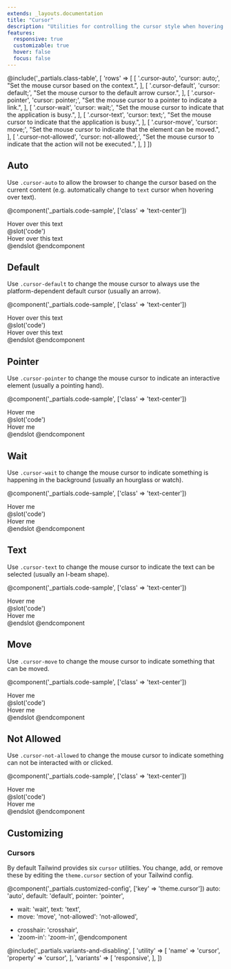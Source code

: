 ```yaml
---
extends: _layouts.documentation
title: "Cursor"
description: "Utilities for controlling the cursor style when hovering over an element."
features:
  responsive: true
  customizable: true
  hover: false
  focus: false
---
```


@include('_partials.class-table', [
  'rows' => [
    [
      '.cursor-auto',
      'cursor: auto;',
      "Set the mouse cursor based on the context.",
    ],
    [
      '.cursor-default',
      'cursor: default;',
      "Set the mouse cursor to the default arrow cursor.",
    ],
    [
      '.cursor-pointer',
      'cursor: pointer;',
      "Set the mouse cursor to a pointer to indicate a link.",
    ],
    [
      '.cursor-wait',
      'cursor: wait;',
      "Set the mouse cursor to indicate that the application is busy.",
    ],
    [
      '.cursor-text',
      'cursor: text;',
      "Set the mouse cursor to indicate that the application is busy.",
    ],
    [
      '.cursor-move',
      'cursor: move;',
      "Set the mouse cursor to indicate that the element can be moved.",
    ],
    [
      '.cursor-not-allowed',
      'cursor: not-allowed;',
      "Set the mouse cursor to indicate that the action will not be executed.",
    ],
  ]
])

## Auto

Use `.cursor-auto` to allow the browser to change the cursor based on the current content (e.g. automatically change to `text` cursor when hovering over text).

@component('_partials.code-sample', ['class' => 'text-center'])
<div class="cursor-auto max-w-xs p-2 bg-gray-200 mx-auto">
  Hover over this text
</div>
@slot('code')
<div class="cursor-auto ...">
  Hover over this text
</div>
@endslot
@endcomponent

## Default

Use `.cursor-default` to change the mouse cursor to always use the platform-dependent default cursor (usually an arrow).

@component('_partials.code-sample', ['class' => 'text-center'])
<div class="cursor-default max-w-xs p-2 bg-gray-200 mx-auto">
  Hover over this text
</div>
@slot('code')
<div class="cursor-default ...">
  Hover over this text
</div>
@endslot
@endcomponent

## Pointer

Use `.cursor-pointer` to change the mouse cursor to indicate an interactive element (usually a pointing hand).

@component('_partials.code-sample', ['class' => 'text-center'])
<div class="cursor-pointer max-w-xs p-2 bg-gray-200 mx-auto">
  Hover me
</div>
@slot('code')
<div class="cursor-pointer ...">
  Hover me
</div>
@endslot
@endcomponent

## Wait

Use `.cursor-wait` to change the mouse cursor to indicate something is happening in the background (usually an hourglass or watch).

@component('_partials.code-sample', ['class' => 'text-center'])
<div class="cursor-wait max-w-xs p-2 bg-gray-200 mx-auto">
  Hover me
</div>
@slot('code')
<div class="cursor-wait ...">
  Hover me
</div>
@endslot
@endcomponent

## Text

Use `.cursor-text` to change the mouse cursor to indicate the text can be selected (usually an I-beam shape).

@component('_partials.code-sample', ['class' => 'text-center'])
<div class="cursor-text max-w-xs p-2 bg-gray-200 mx-auto">
  Hover me
</div>
@slot('code')
<div class="cursor-text ...">
  Hover me
</div>
@endslot
@endcomponent

## Move

Use `.cursor-move` to change the mouse cursor to indicate something that can be moved.

@component('_partials.code-sample', ['class' => 'text-center'])
<div class="cursor-move max-w-xs p-2 bg-gray-200 mx-auto">
  Hover me
</div>
@slot('code')
<div class="cursor-move ...">
  Hover me
</div>
@endslot
@endcomponent

## Not Allowed

Use `.cursor-not-allowed` to change the mouse cursor to indicate something can not be interacted with or clicked.

@component('_partials.code-sample', ['class' => 'text-center'])
<div class="cursor-not-allowed max-w-xs p-2 bg-gray-200 mx-auto">
  Hover me
</div>
@slot('code')
<div class="cursor-not-allowed ...">
  Hover me
</div>
@endslot
@endcomponent

## Customizing

### Cursors

By default Tailwind provides six `cursor` utilities. You change, add, or remove these by editing the `theme.cursor` section of your Tailwind config.

@component('_partials.customized-config', ['key' => 'theme.cursor'])
  auto: 'auto',
  default: 'default',
  pointer: 'pointer',
- wait: 'wait',
  text: 'text',
- move: 'move',
  'not-allowed': 'not-allowed',
+ crosshair: 'crosshair',
+ 'zoom-in': 'zoom-in',
@endcomponent

@include('_partials.variants-and-disabling', [
    'utility' => [
        'name' => 'cursor',
        'property' => 'cursor',
    ],
    'variants' => [
        'responsive',
    ],
])
